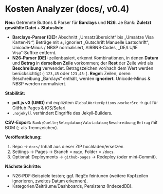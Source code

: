 # Kosten Analyzer (docs/, v0.4)

**Neu:** Getrennte Buttons & Parser für **Barclays** und **N26**. Je Bank: **Zuletzt gewählte Datei** + **Statusliste**.
- **Barclays‑Parser (DE):** Abschnitt „Umsatzübersicht“ bis „Umsätze Visa Karten‑Nr“, Beträge mit ±, ignoriert „Gutschrift Manuelle Lastschrift“, Unicode‑Minus / NBSP normalisiert, AIRBNB‑Codes, „DE/LU/IE Visa“‑Suffixe entfernt.
- **N26‑Parser (DE):** zeilenbasiert, erkennt Kombinationen, in denen **Datum** und **Betrag** in **derselben Zeile** vorkommen; der **Rest** der Zeile wird als **Beschreibung** verwendet. Betragszeichen vor/nach dem Wert werden berücksichtigt (`-123,45` oder `123,45-`). **Regel:** Zeilen, deren Beschreibung „Barclays“ enthält, werden **ignoriert**. Unicode‑Minus & NBSP werden normalisiert.

**Stabilität:**
- **pdf.js v3 (UMD)** mit explizitem `GlobalWorkerOptions.workerSrc` → gut für GitHub Pages & iOS/Safari.
- `.nojekyll` verhindert Eingriffe des Jekyll‑Builders.

**CSV‑Export:** `Bank;Quelle;Belegdatum;Valutadatum;Beschreibung;Betrag` mit BOM (`;` als Trennzeichen).

**Veröffentlichung:**
1) Repo → `docs/` Inhalt aus dieser ZIP hochladen/ersetzen.
2) Settings → Pages → Branch = `main`, Folder = `/docs`.
3) Optional: Deployments → `github-pages` → Redeploy (oder mini‑Commit).

**Nächste Schritte:**
- N26‑PDF‑Beispiele testen; ggf. RegEx feintunen (weitere Kopfzeilen ignorieren, zweites Datum erkennen).
- Kategorien/Zeiträume/Dashboards, Persistenz (IndexedDB).